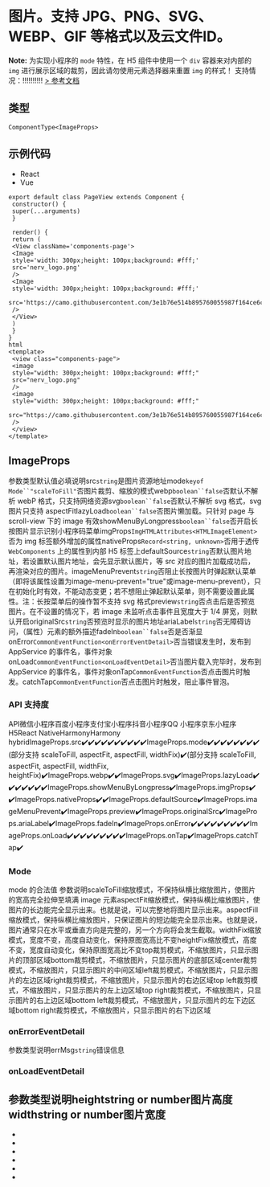 # 图片。支持 JPG、PNG、SVG、WEBP、GIF 等格式以及云文件ID。
**Note:** 为实现小程序的 `mode` 特性，在 H5 组件中使用一个 `div` 容器来对内部的 `img` 进行展示区域的裁剪，因此请勿使用元素选择器来重置 `img` 的样式！
支持情况：!!!!!!!!!!
[> 参考文档
](https://developers.weixin.qq.com/miniprogram/dev/component/image.html)
## 类型[​](image.html#类型)
```tsx
ComponentType<ImageProps>
```

## 示例代码[​](image.html#示例代码)

- React
- Vue
```tsx
export default class PageView extends Component {
 constructor() {
 super(...arguments)
 }

 render() {
 return (
 <View className='components-page'>
 <Image
 style='width: 300px;height: 100px;background: #fff;'
 src='nerv_logo.png'
 />
 <Image
 style='width: 300px;height: 100px;background: #fff;'
 src='https://camo.githubusercontent.com/3e1b76e514b895760055987f164ce6c95935a3aa/687474703a2f2f73746f726167652e333630627579696d672e636f6d2f6d74642f686f6d652f6c6f676f2d3278313531333833373932363730372e706e67'
 />
 </View>
 )
 }
}
html
<template>
 <view class="components-page">
 <image
 style="width: 300px;height: 100px;background: #fff;"
 src="nerv_logo.png"
 />
 <image
 style="width: 300px;height: 100px;background: #fff;"
 src="https://camo.githubusercontent.com/3e1b76e514b895760055987f164ce6c95935a3aa/687474703a2f2f73746f726167652e333630627579696d672e636f6d2f6d74642f686f6d652f6c6f676f2d3278313531333833373932363730372e706e67"
 />
 </view>
</template>
```

## ImageProps[​](image.html#imageprops)
参数类型默认值必填说明src`string`是图片资源地址mode`keyof Mode``"scaleToFill"`否图片裁剪、缩放的模式webp`boolean``false`否默认不解析 webP 格式，只支持网络资源svg`boolean``false`否默认不解析 svg 格式，svg 图片只支持 aspectFitlazyLoad`boolean``false`否图片懒加载。只针对 page 与 scroll-view 下的 image 有效showMenuByLongpress`boolean``false`否开启长按图片显示识别小程序码菜单imgProps`ImgHTMLAttributes<HTMLImageElement>`否为 img 标签额外增加的属性nativeProps`Record<string, unknown>`否用于透传 `WebComponents` 上的属性到内部 H5 标签上defaultSource`string`否默认图片地址，若设置默认图片地址，会先显示默认图片，等 src 对应的图片加载成功后，再渲染对应的图片。imageMenuPrevent`string`否阻止长按图片时弹起默认菜单（即将该属性设置为image-menu-prevent="true"或image-menu-prevent），只在初始化时有效，不能动态变更；若不想阻止弹起默认菜单，则不需要设置此属性。注：长按菜单后的操作暂不支持 svg 格式preview`string`否点击后是否预览图片。在不设置的情况下，若 image 未监听点击事件且宽度大于 1/4 屏宽，则默认开启originalSrc`string`否预览时显示的图片地址ariaLabel`string`否无障碍访问，（属性）元素的额外描述fadeIn`boolean``false`否是否渐显onError`CommonEventFunction<onErrorEventDetail>`否当错误发生时，发布到 AppService 的事件名，事件对象onLoad`CommonEventFunction<onLoadEventDetail>`否当图片载入完毕时，发布到 AppService 的事件名，事件对象onTap`CommonEventFunction`否点击图片时触发。catchTap`CommonEventFunction`否点击图片时触发，阻止事件冒泡。
### API 支持度[​](image.html#api-支持度)
API微信小程序百度小程序支付宝小程序抖音小程序QQ 小程序京东小程序H5React NativeHarmonyHarmony hybridImageProps.src✔️✔️✔️✔️✔️✔️✔️✔️✔️✔️ImageProps.mode✔️✔️✔️✔️✔️✔️✔️✔️(部分支持 scaleToFill, aspectFit, aspectFill, widthFix)✔️(部分支持 scaleToFill, aspectFit, aspectFill, widthFix, heightFix)✔️ImageProps.webp✔️✔️ImageProps.svg✔️ImageProps.lazyLoad✔️✔️✔️✔️✔️✔️✔️ImageProps.showMenuByLongpress✔️ImageProps.imgProps✔️✔️ImageProps.nativeProps✔️✔️ImageProps.defaultSource✔️ImageProps.imageMenuPrevent✔️ImageProps.preview✔️ImageProps.originalSrc✔️ImageProps.ariaLabel✔️ImageProps.fadeIn✔️ImageProps.onError✔️✔️✔️✔️✔️✔️✔️✔️✔️ImageProps.onLoad✔️✔️✔️✔️✔️✔️✔️✔️✔️ImageProps.onTap✔️ImageProps.catchTap✔️
### Mode[​](image.html#mode)
mode 的合法值
参数说明scaleToFill缩放模式，不保持纵横比缩放图片，使图片的宽高完全拉伸至填满 image 元素aspectFit缩放模式，保持纵横比缩放图片，使图片的长边能完全显示出来。也就是说，可以完整地将图片显示出来。aspectFill缩放模式，保持纵横比缩放图片，只保证图片的短边能完全显示出来。也就是说，图片通常只在水平或垂直方向是完整的，另一个方向将会发生截取。widthFix缩放模式，宽度不变，高度自动变化，保持原图宽高比不变heightFix缩放模式，高度不变，宽度自动变化，保持原图宽高比不变top裁剪模式，不缩放图片，只显示图片的顶部区域bottom裁剪模式，不缩放图片，只显示图片的底部区域center裁剪模式，不缩放图片，只显示图片的中间区域left裁剪模式，不缩放图片，只显示图片的左边区域right裁剪模式，不缩放图片，只显示图片的右边区域top left裁剪模式，不缩放图片，只显示图片的左上边区域top right裁剪模式，不缩放图片，只显示图片的右上边区域bottom left裁剪模式，不缩放图片，只显示图片的左下边区域bottom right裁剪模式，不缩放图片，只显示图片的右下边区域
### onErrorEventDetail[​](image.html#onerroreventdetail)
参数类型说明errMsg`string`错误信息
### onLoadEventDetail[​](image.html#onloadeventdetail)
参数类型说明heightstring or number图片高度widthstring or number图片宽度
- 
- 
- 

- 
- 
- 
-
